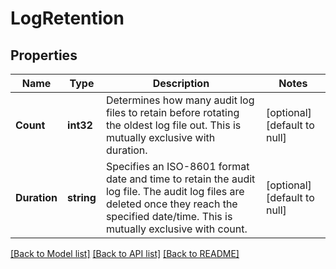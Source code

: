 # LogRetention

## Properties
Name | Type | Description | Notes
------------ | ------------- | ------------- | -------------
**Count** | **int32** | Determines how many audit log files to retain before rotating the oldest log file out. This is mutually exclusive with duration.  | [optional] [default to null]
**Duration** | **string** | Specifies an ISO-8601 format date and time to retain the audit log file. The audit log files are deleted once they reach the specified date/time. This is mutually exclusive with count.  | [optional] [default to null]

[[Back to Model list]](../README.md#documentation-for-models) [[Back to API list]](../README.md#documentation-for-api-endpoints) [[Back to README]](../README.md)


